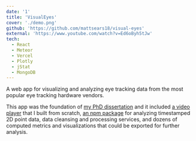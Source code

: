 ```yaml
---
date: '1'
title: 'VisualEyes'
cover: './demo.png'
github: 'https://github.com/mattsears18/visual-eyes'
external: 'https://www.youtube.com/watch?v=Ed6oByh5tJw'
tech:
  - React
  - Meteor
  - Vercel
  - Plotly
  - jStat
  - MongoDB
---
```


A web app for visualizing and analyzing eye tracking data from the most popular eye tracking hardware vendors.

This app was the foundation of [my PhD dissertation](https://www.researchgate.net/publication/343178511_Advanced_Eye_Tracking_Analysis_for_Investigating_Construction_Craft_Professional_Interactions_with_2D_Drawings) and it included [a video player](https://www.youtube.com/watch?v=Ed6oByh5tJw) that I built from scratch, [an npm package](https://www.npmjs.com/package/time-hulls) for analyzing timestamped 2D point data, data cleansing and processing services, and dozens of computed metrics and visualizations that could be exported for further analysis.

<!-- A minimal, dark blue theme for VS Code, Sublime Text, Atom, iTerm, and more. Available on [Visual Studio Marketplace](https://marketplace.visualstudio.com/items?itemName=brittanychiang.halcyon-vscode), [Package Control](https://packagecontrol.io/packages/Halcyon%20Theme), [Atom Package Manager](https://atom.io/themes/halcyon-syntax), and [npm](https://www.npmjs.com/package/hyper-halcyon-theme). -->

